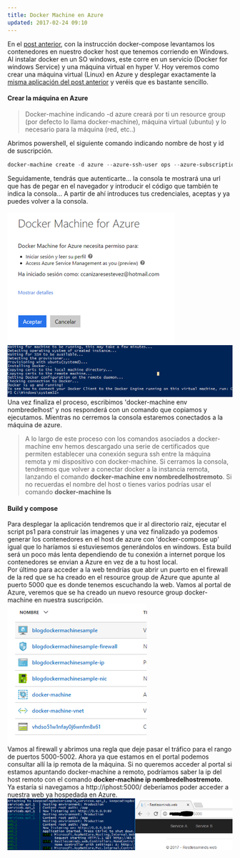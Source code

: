 ```yaml
---
title: Docker Machine en Azure
updated: 2017-02-24 09:10
---
```


En el <a href='#'>post anterior</a>, con la instrucción docker-compose levantamos los contenedores en nuestro docker host que tenemos corriendo en Windows. Al instalar docker en un SO windows, este corre en un servicio (Docker for windows Service) y una máquina virtual en hyper V. 
Hoy veremos como crear una máquina virtual (Linux) en Azure y desplegar exactamente la <a href=''>misma aplicación del post anterior</a> y veréis que es bastante sencillo. 
#### Crear la máquina en Azure
>Docker-machine indicando -d azure creará por ti un resource group (por defecto lo llama docker-machine), máquina virtual (ubuntu) y lo necesario para la máquina (red, etc..)

Abrimos powershell, el siguiente comando indicando nombre de host y id de suscripción.
``` powershell
docker-machine create -d azure --azure-ssh-user ops --azure-subscription-id a6yq8iw-xxx-4dbb-aaaa-000000011111 --azure-open-port 80 nombredeldockerhost
```
Seguidamente, tendrás que autenticarte... la consola te mostrará una url que has de pegar en el navegador y introducir el código que también te indica la consola... A partir de ahí introduces tus credenciales, aceptas y ya puedes volver a la consola. 
<br>
<br>
<img src='../assets/dockermachineazure.png' />
<br>
<img src='../assets/docker-machine-azure-powershell.png' />
Una vez finaliza el proceso, escribimos 'docker-machine env nombredelhost' y nos responderá con un comando que copiamos y ejecutamos. Mientras no cerremos la consola estaremos conectados a la máquina de azure. 

>A lo largo de este proceso con los comandos asociados a docker-machine env hemos descargado una serie de certificados que permiten establecer una conexión segura ssh entre la máquina remota y mi dispositivo con docker-machine. Si cerramos la consola, tendremos que volver a conectar docker a la instancia remota, lanzando el comando <b>docker-machine env nombredelhostremoto</b>. Si no recuerdas el nombre del host o tienes varios podrías usar el comando <b>docker-machine ls</b>

#### Build y compose

Para desplegar la aplicación tendremos que ir al directorio raiz, ejecutar el script ps1 para construir las imagenes y una vez finalizado ya podemos generar los contenedores en el host de azure con 'docker-compose up' igual que lo haríamos si estuviesemos generándolos en windows. Esta build será un poco más lenta dependiendo de tu conexión a internet porque los contenedores se envian a Azure en vez de a tu host local. 
<br> 
Por último para acceder a la web tendrías que abrir un puerto en el firewall de la red que se ha creado en el resource group de Azure que apunte al puerto 5000 que es donde tenemos escuchando la web. Vamos al portal de Azure, veremos que se ha creado un nuevo resource group docker-machine en nuestra suscripción. <br>
<img src='../assets/docker-machine-azure-resources.png' alt='keep coding: docker-machine azure resources' /> 
<br>
Vamos al firewall y abrimos una regla que deje pasar el tráfico para el rango de puertos 5000-5002. Ahora ya que estamos en el portal podemos consultar allí la ip remota de la máquina. Si no queremos acceder al portal si estamos apuntando docker-machine a remoto, podríamos saber la ip del host remoto con el comando <b>docker-machine ip nombredelhostremoto</b>.
<br>
Ya estaría si navegamos a http://iphost:5000/ deberíamos poder acceder a nuestra web ya hospedada en Azure. 
<br>
<img src='../assets/docker-machine-azure-deployed.png' alt='keep coding: docker-machine azure deployed' />
